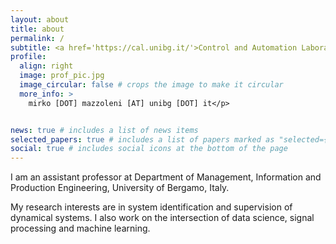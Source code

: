 ```yaml
---
layout: about
title: about
permalink: /
subtitle: <a href='https://cal.unibg.it/'>Control and Automation Laboratory</a>. University of Bergamo
profile:
  align: right
  image: prof_pic.jpg
  image_circular: false # crops the image to make it circular
  more_info: >
    mirko [DOT] mazzoleni [AT] unibg [DOT] it</p>


news: true # includes a list of news items
selected_papers: true # includes a list of papers marked as "selected={true}"
social: true # includes social icons at the bottom of the page
---
```


I am an assistant professor at Department of Management, Information and Production Engineering, University of Bergamo, Italy. 

My research interests are in system identification and supervision of dynamical systems. I also work on the intersection of data science, signal processing and machine learning. 